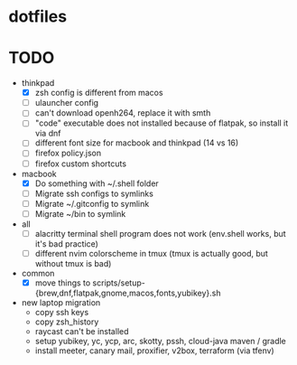 # dotfiles

# TODO
- thinkpad
    - [x] zsh config is different from macos
    - [ ] ulauncher config
    - [ ] can't download openh264, replace it with smth
    - [ ] "code" executable does not installed because of flatpak, so install it via dnf
    - [ ] different font size for macbook and thinkpad (14 vs 16)
    - [ ] firefox policy.json
    - [ ] firefox custom shortcuts
- macbook
    - [x] Do something with ~/.shell folder
    - [ ] Migrate ssh configs to symlinks
    - [ ] Migrate ~/.gitconfig to symlink
    - [ ] Migrate ~/bin to symlink
- all
    - [ ] alacritty terminal shell program does not work (env.shell works, but it's bad practice)
    - [ ] different nvim colorscheme in tmux (tmux is actually good, but without tmux is bad)
- common
    - [x] move things to scripts/setup-{brew,dnf,flatpak,gnome,macos,fonts,yubikey}.sh
- new laptop migration
    - copy ssh keys
    - copy zsh_history
    - raycast can't be installed
    - setup yubikey, yc, ycp, arc, skotty, pssh, cloud-java maven / gradle
    - install meeter, canary mail, proxifier, v2box, terraform (via tfenv)
